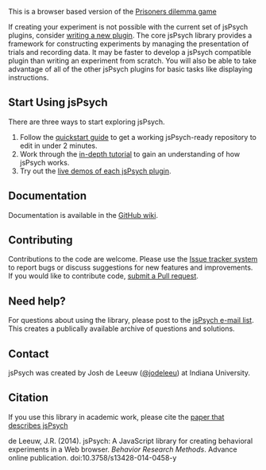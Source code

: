 This is a browser based version of the [Prisoners dilemma game](http://en.wikipedia.org/wiki/Prisoner%27s_dilemma)

If creating your experiment is not possible with the current set of jsPsych plugins, consider [writing a new plugin](https://github.com/jodeleeuw/jsPsych/wiki/Create-a-Plugin). The core jsPsych library provides a framework for constructing experiments by managing the presentation of trials and recording data. It may be faster to develop a jsPsych compatible plugin than writing an experiment from scratch. You will also be able to take advantage of all of the other jsPsych plugins for basic tasks like displaying instructions.

Start Using jsPsych
-------------------

There are three ways to start exploring jsPsych.

1. Follow the [quickstart guide](https://github.com/jodeleeuw/jsPsych/wiki/Quickstart) to get a working jsPsych-ready repository to edit in under 2 minutes.
2. Work through the [in-depth tutorial](https://github.com/jodeleeuw/jsPsych/wiki/Getting-started) to gain an understanding of how jsPsych works.
3. Try out the [live demos of each jsPsych plugin](https://github.com/jodeleeuw/jsPsych/wiki/List-of-Plugins).


Documentation
-------------

Documentation is available in the [GitHub wiki](https://github.com/jodeleeuw/jsPsych/wiki).

Contributing
------------

Contributions to the code are welcome. Please use the [Issue tracker system](https://github.com/jodeleeuw/jsPsych/issues) to report bugs or discuss suggestions for new features and improvements. If you would like to contribute code, [submit a Pull request](https://help.github.com/articles/using-pull-requests).

Need help?
----------

For questions about using the library, please post to the [jsPsych e-mail list](https://groups.google.com/forum/#!forum/jspsych). This creates a publically available archive of questions and solutions.

Contact
-------

jsPsych was created by Josh de Leeuw ([@jodeleeu](https://github.com/jodeleeuw)) at Indiana University.

Citation
--------

If you use this library in academic work, please cite the [paper that describes jsPsych](http://link.springer.com/article/10.3758%2Fs13428-014-0458-y)

de Leeuw, J.R. (2014). jsPsych: A JavaScript library for creating behavioral experiments in a Web browser. *Behavior Research Methods*. Advance online publication. doi:10.3758/s13428-014-0458-y